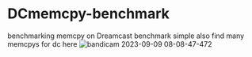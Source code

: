 # DCmemcpy-benchmark
benchmarking memcpy on Dreamcast
benchmark simple 
also find many memcpys for dc here
![bandicam 2023-09-09 08-08-47-472](https://github.com/ianmicheal/DCmemcpy-benchmark/assets/59771322/da1119fb-1cef-43f4-9cad-acd2cf916def)
